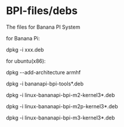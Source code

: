 # BPI-files/debs
The files for Banana PI System

for Banana Pi:

dpkg -i xxx.deb

for ubuntu(x86):

dpkg --add-architecture armhf

dpkg -i bananapi-bpi-tools*.deb

dpkg -i linux-bananapi-bpi-m2-kernel3*.deb

dpkg -i linux-bananapi-bpi-m2p-kernel3*.deb

dpkg -i linux-bananapi-bpi-m3-kernel3*.deb



